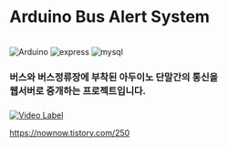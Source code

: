 # Arduino Bus Alert System
<br>

<img alt="Arduino" src ="https://img.shields.io/badge/-Arduino-00979D?style=for-the-badge&logo=Arduino&logoColor=white"/> 
<img alt="express" src ="https://img.shields.io/badge/express.js-%23404d59.svg?style=for-the-badge&logo=express&logoColor=%2361DAFB"/> 
<img alt="mysql" src ="https://img.shields.io/badge/mysql-4479A1.svg?style=for-the-badge&logo=mysql&logoColor=white
"/> 


### 버스와 버스정류장에 부착된 아두이노 단말간의 통신을<br> 웹서버로 중개하는 프로젝트입니다.
### 

[![Video Label](http://img.youtube.com/vi/vMZJ33YTgQY/0.jpg)](https://youtu.be/vMZJ33YTgQY)

https://nownow.tistory.com/250



